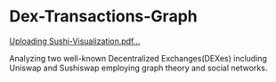 # Dex-Transactions-Graph
[Uploading Sushi-Visualization.pdf…]()

Analyzing two well-known Decentralized Exchanges(DEXes) including Uniswap and Sushiswap employing graph theory and social networks.

